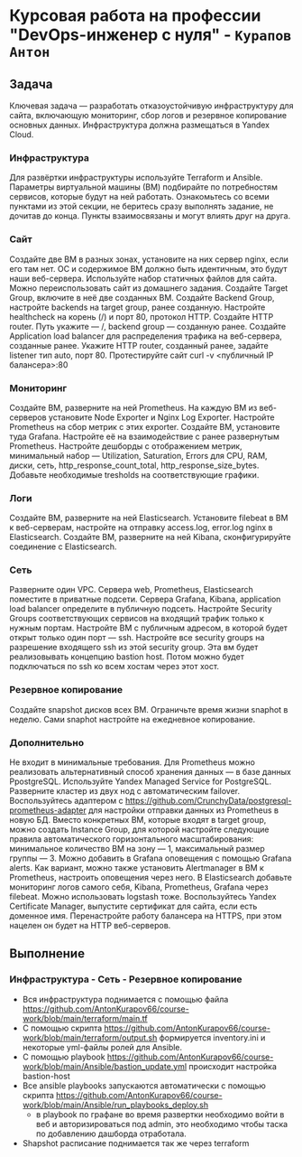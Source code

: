 # Курсовая работа на профессии "DevOps-инженер с нуля" - `Курапов Антон`
## Задача

Ключевая задача — разработать отказоустойчивую инфраструктуру для сайта, включающую мониторинг, сбор логов и резервное копирование основных данных. Инфраструктура должна размещаться в Yandex Cloud.

### Инфраструктура

Для развёртки инфраструктуры используйте Terraform и Ansible.
Параметры виртуальной машины (ВМ) подбирайте по потребностям сервисов, которые будут на ней работать.
Ознакомьтесь со всеми пунктами из этой секции, не беритесь сразу выполнять задание, не дочитав до конца. Пункты взаимосвязаны и могут влиять друг на друга.

### Сайт

Создайте две ВМ в разных зонах, установите на них сервер nginx, если его там нет. ОС и содержимое ВМ должно быть идентичным, это будут наши веб-сервера.
Используйте набор статичных файлов для сайта. Можно переиспользовать сайт из домашнего задания.
Создайте Target Group, включите в неё две созданных ВМ.
Создайте Backend Group, настройте backends на target group, ранее созданную. Настройте healthcheck на корень (/) и порт 80, протокол HTTP.
Создайте HTTP router. Путь укажите — /, backend group — созданную ранее.
Создайте Application load balancer для распределения трафика на веб-сервера, созданные ранее. Укажите HTTP router, созданный ранее, задайте listener тип auto, порт 80.
Протестируйте сайт curl -v <публичный IP балансера>:80

### Мониторинг

Создайте ВМ, разверните на ней Prometheus. На каждую ВМ из веб-серверов установите Node Exporter и Nginx Log Exporter. Настройте Prometheus на сбор метрик с этих exporter.
Создайте ВМ, установите туда Grafana. Настройте её на взаимодействие с ранее развернутым Prometheus. Настройте дешборды с отображением метрик, минимальный набор — Utilization, Saturation, Errors для CPU, RAM, диски, сеть, http_response_count_total, http_response_size_bytes. Добавьте необходимые tresholds на соответствующие графики.

### Логи

Cоздайте ВМ, разверните на ней Elasticsearch. Установите filebeat в ВМ к веб-серверам, настройте на отправку access.log, error.log nginx в Elasticsearch. 
Создайте ВМ, разверните на ней Kibana, сконфигурируйте соединение с Elasticsearch.

### Сеть

Разверните один VPC. Сервера web, Prometheus, Elasticsearch поместите в приватные подсети. Сервера Grafana, Kibana, application load balancer определите в публичную подсеть.
Настройте Security Groups соответствующих сервисов на входящий трафик только к нужным портам.
Настройте ВМ с публичным адресом, в которой будет открыт только один порт — ssh. Настройте все security groups на разрешение входящего ssh из этой security group. Эта вм будет реализовывать концепцию bastion host. Потом можно будет подключаться по ssh ко всем хостам через этот хост.

### Резервное копирование

Создайте snapshot дисков всех ВМ. Ограничьте время жизни snaphot в неделю. Сами snaphot настройте на ежедневное копирование.

### Дополнительно

Не входит в минимальные требования.
Для Prometheus можно реализовать альтернативный способ хранения данных — в базе данных PpostgreSQL. Используйте Yandex Managed Service for PostgreSQL. Разверните кластер из двух нод с автоматическим failover. Воспользуйтесь адаптером с https://github.com/CrunchyData/postgresql-prometheus-adapter для настройки отправки данных из Prometheus в новую БД.
Вместо конкретных ВМ, которые входят в target group, можно создать Instance Group, для которой настройте следующие правила автоматического горизонтального масштабирования: минимальное количество ВМ на зону — 1, максимальный размер группы — 3.
Можно добавить в Grafana оповещения с помощью Grafana alerts. Как вариант, можно также установить Alertmanager в ВМ к Prometheus, настроить оповещения через него.
В Elasticsearch добавьте мониторинг логов самого себя, Kibana, Prometheus, Grafana через filebeat. Можно использовать logstash тоже.
Воспользуйтесь Yandex Certificate Manager, выпустите сертификат для сайта, если есть доменное имя. Перенастройте работу балансера на HTTPS, при этом нацелен он будет на HTTP веб-серверов.


## Выполнение

### Инфраструктура - Сеть - Резервное копирование 

* Вся инфраструктура поднимается с помощью файла https://github.com/AntonKurapov66/course-work/blob/main/terraform/main.tf 
* С помощью скрипта https://github.com/AntonKurapov66/course-work/blob/main/terraform/output.sh формируется inventory.ini и некоторые yml-файлы ролей для Ansible.
* С помощью playbook  https://github.com/AntonKurapov66/course-work/blob/main/Ansible/bastion_update.yml происходит настройка bastion-host 
* Все ansible playbooks запускаются автоматически с помощью скрипта https://github.com/AntonKurapov66/course-work/blob/main/Ansible/run_playbooks_deploy.sh 
  * в playbook по графане во время развертки необходимо войти в веб и авторизироваться под admin, это необходимо чтобы таска по добавлению дашборда отработала. 
* Shapshot расписание поднимается так же через terraform 
